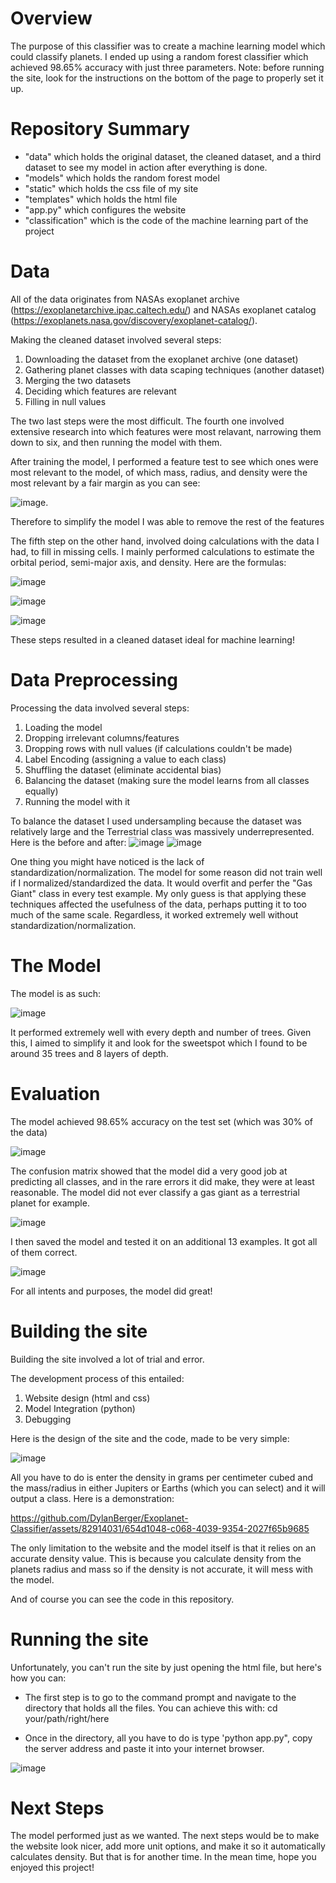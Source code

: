 # Overview
The purpose of this classifier was to create a machine learning model which could classify planets. I ended up using a random forest classifier which achieved 98.65% accuracy with just three parameters. Note: before running the site, look for the instructions on the bottom of the page to properly set it up. 

# Repository Summary 

- "data" which holds the original dataset, the cleaned dataset, and a third dataset to see my model in action after everything is done.
- "models" which holds the random forest model
- "static" which holds the css file of my site
- "templates" which holds the html file
- "app.py" which configures the website
- "classification" which is the code of the machine learning part of the project

# Data

All of the data originates from NASAs exoplanet archive (https://exoplanetarchive.ipac.caltech.edu/) and NASAs exoplanet catalog (https://exoplanets.nasa.gov/discovery/exoplanet-catalog/). 

Making the cleaned dataset involved several steps:

1. Downloading the dataset from the exoplanet archive (one dataset)
2. Gathering planet classes with data scaping techniques (another dataset)
3. Merging the two datasets
4. Deciding which features are relevant
5. Filling in null values

The two last steps were the most difficult. The fourth one involved extensive research into which features were most relavant, narrowing them down to six, and then running the model with them.  

After training the model, I performed a feature test to see which ones were most relevant to the model, of which mass, radius, and density were the most relevant by a fair margin as you can see:

![image](https://github.com/DylanBerger/Exoplanet-Classifier/assets/82914031/6d3bf77e-ded6-4ad0-a4a0-f146b78363d9). 

Therefore to simplify the model I was able to remove the rest of the features

The fifth step on the other hand, involved doing calculations with the data I had, to fill in missing cells. I mainly performed calculations to estimate the orbital period, semi-major axis, and density. Here are the formulas: 

![image](https://github.com/DylanBerger/Exoplanet-Classifier/assets/82914031/617f2ab9-8715-4383-8ec3-ee94804fbed5) 

![image](https://github.com/DylanBerger/Exoplanet-Classifier/assets/82914031/4084b19a-f202-4f5e-988d-aeafcdff4d39) 

![image](https://github.com/DylanBerger/Exoplanet-Classifier/assets/82914031/b5b6aaef-4893-4a26-9cbf-b45adf725fbf)

These steps resulted in a cleaned dataset ideal for machine learning!

# Data Preprocessing

Processing the data involved several steps:

1. Loading the model
2. Dropping irrelevant columns/features
3. Dropping rows with null values (if calculations couldn't be made)
4. Label Encoding (assigning a value to each class)
5. Shuffling the dataset (eliminate accidental bias)
6. Balancing the dataset (making sure the model learns from all classes equally)
7. Running the model with it

To balance the dataset I used undersampling because the dataset was relatively large and the Terrestrial class was massively underrepresented. Here is the before and after: 
![image](https://github.com/DylanBerger/Exoplanet-Classifier/assets/82914031/0a4d8f5f-c74d-4d44-b146-60a1c655690f) ![image](https://github.com/DylanBerger/Exoplanet-Classifier/assets/82914031/78263d0e-dcce-4f9c-8c20-b4cbb5248601)

One thing you might have noticed is the lack of standardization/normalization. The model for some reason did not train well if I normalized/standardized the data. It would overfit and perfer the "Gas Giant" class in every test example. My only guess is that applying these techniques affected the usefulness of the data, perhaps putting it to too much of the same scale. Regardless, it worked extremely well without standardization/normalization.

# The Model

The model is as such: 

![image](https://github.com/DylanBerger/Exoplanet-Classifier/assets/82914031/b01c6fee-6e47-4103-8d1a-5670984eae10)

It performed extremely well with every depth and number of trees. Given this, I aimed to simplify it and look for the sweetspot which I found to be around 35 trees and 8 layers of depth.

# Evaluation

The model achieved 98.65% accuracy on the test set (which was 30% of the data)

![image](https://github.com/DylanBerger/Exoplanet-Classifier/assets/82914031/9077a73c-b18d-4c03-baa5-cd071e387df6)

The confusion matrix showed that the model did a very good job at predicting all classes, and in the rare errors it did make, they were at least reasonable. The model did not ever classify a gas giant as a terrestrial planet for example. 

![image](https://github.com/DylanBerger/Exoplanet-Classifier/assets/82914031/20fef540-4511-409d-8cf4-a2eac8a7d2e0)

I then saved the model and tested it on an additional 13 examples. It got all of them correct.

![image](https://github.com/DylanBerger/Exoplanet-Classifier/assets/82914031/a4edf3e5-11dd-45f4-a104-639692e0257c)

For all intents and purposes, the model did great!

# Building the site

Building the site involved a lot of trial and error. 

The development process of this entailed:

1. Website design (html and css)
2. Model Integration (python)
3. Debugging

Here is the design of the site and the code, made to be very simple:

![image](https://github.com/DylanBerger/Exoplanet-Classifier/assets/82914031/696cddf1-8f0a-49cb-bab0-2f2233cca78d)

All you have to do is enter the density in grams per centimeter cubed and the mass/radius in either Jupiters or Earths (which you can select) and it will output a class. Here is a demonstration: 

https://github.com/DylanBerger/Exoplanet-Classifier/assets/82914031/654d1048-c068-4039-9354-2027f65b9685

The only limitation to the website and the model itself is that it relies on an accurate density value. This is because you calculate density from the planets radius and mass so if the density is not accurate, it will mess with the model. 

And of course you can see the code in this repository.

# Running the site

Unfortunately, you can't run the site by just opening the html file, but here's how you can:

- The first step is to go to the command prompt and navigate to the directory that holds all the files. You can achieve this with: cd your/path/right/here

- Once in the directory, all you have to do is type 'python app.py", copy the server address and paste it into your internet browser.

![image](https://github.com/DylanBerger/Exoplanet-Classifier/assets/82914031/1001d168-2d63-4ec2-81cf-627ba940f40e)

# Next Steps

The model performed just as we wanted. The next steps would be to make the website look nicer, add more unit options, and make it so it automatically calculates density. But that is for another time. In the mean time, hope you enjoyed this project!
